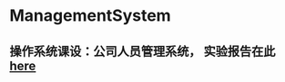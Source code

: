 # ManagementSystem
## 操作系统课设：公司人员管理系统， 实验报告在此[here](https://github.com/rain9155/ManagementSystem/tree/master/report)
